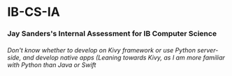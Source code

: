 # IB-CS-IA
### Jay Sanders's Internal Assessment for IB Computer Science
###### Don't know whether to develop on Kivy framework or use Python server-side, and develop native apps (Leaning towards Kivy, as I am more familiar with Python than Java or Swift
